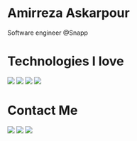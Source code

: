# Amirreza Askarpour
Software engineer @Snapp

# Technologies I love
[![](https://img.shields.io/badge/-go-black?style=for-the-badge&logo=go)](https://go.dev/)
[![](https://img.shields.io/badge/-zig-black?style=for-the-badge&logo=zig)](https://www.ziglang.org/)
[![](https://img.shields.io/badge/-rust-red?style=for-the-badge&logo=rust)](https://www.rust-lang.org/)
[![](https://img.shields.io/badge/-Neovim-brightgreen?style=for-the-badge&logo=neovim)](https://neovim.org/)

# Contact Me
[![](https://img.shields.io/badge/-Mail-black?style=for-the-badge&logo=gmail)](mailto:raskarpour@gmail.com)
[![](https://img.shields.io/badge/-Twitter-black?style=for-the-badge&logo=twitter)](https://twitter.com/amirrezaask)
[![](https://img.shields.io/badge/-LinkedIn-black?style=for-the-badge&logo=linkedin)](https://linkedin.com/in/amirreza-askarpour)
